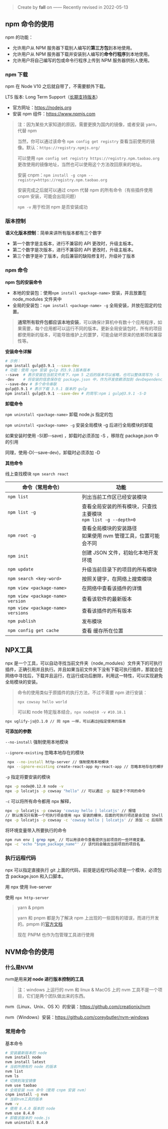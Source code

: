 > Create by **fall** on ——
> Recently revised in 2022-05-13

## npm 命令的使用

npm 的功能：

- 允许用户从 NPM 服务器下载别人编写的**第三方包**到本地使用。
- 允许用户从 NPM 服务器下载并安装别人编写的**命令行程序**到本地使用。
- 允许用户将自己编写的包或命令行程序上传到 NPM 服务器供别人使用。

### npm 下载

npm 在 Node V10 之后就自带了，不需要额外下载。

LTS 版本:  Long Term Support（[长期支持版本](https://nodejs.org/en/about/releases/)）

- 官方网址：https://nodejs.org
- 安装 npm 组件：https://www.npmjs.com

> 注：因为某些大家知道的原因，需要更换为国内的镜像，或者安装 yarn，代替 npm
>
> 当然，你可以通过该命令 `npm config get registry` 查看当前使用的镜像。默认：`https://registry.npmjs.org/`
>
> 可以使用 `npm config set registry https://registry.npm.taobao.org` 更改使用的镜像地址，当然也可以使用这个方法改回原来的地址。
>
> 安装 cnpm：`npm install -g cnpm --registry=https://registry.npm.taobao.org`
>
> 安装完成之后就可以通过 cnpm 代替 npm 的所有命令（有些插件使用 cnpm 安装，可能会出现问题）
>
> `npm -v` 用于检测 npm 是否安装成功

### 版本控制

**语义化版本控制**：简单来讲所有版本都有三个数字

- 第一个数字是主板本，进行不兼容的 API 更改时，升级主板本。
- 第二个数字是次版本，进行不兼容的 API 更改时，升级主板本。
- 第三个数字是补丁版本，向后兼容的缺陷修复时，升级补丁版本

### npm 命令

**npm 包的安装命令**

- 本地的安装包：使用`npm install <package-name>` 安装，并且放置在 node_modules 文件夹中
- 全局的安装包：`npm install <package-name> -g` 全局安装，并放在固定的位置。

> **通常所有软件包都应该本地安装**，可以确保计算机中有数十个应用程序，如果需要，每个应用都可以运行不同的版本。更新全局安装包时，所有的项目都使用新的版本，可能导致维护上的噩梦，可能会破坏原来的依赖项和兼容性等。

**安装命令详解**

```bash
# 示例：
npm install gulp@3.9.1 --save-dev  
# 功能：使用 npm 安装 gulp 的3.9.1版本版本
--save  # 表示安装在当前文件夹下，npm 5 之后的版本可以省略，也可以整体简写为 -S
-dev    # 将安装的信息保存在 package.json 中，作为开发依赖添加到 devDependencies 列表，简写为：-D
--save-dev # 多个命令串联
gulp@3.9.1 # 表示下载 3.9.1 版本的 gulp
npm install gulp@3.9.1 --save-dev # 的简写:npm i gulp@3.9.1 -S-D
```

**卸载命令**

`npm uninstall <package-name>`  卸载 node.js 指定的包

`npm uninstall <package-name> -g` 安装全局模块 -g 后进行全局模块的卸载

如果安装时使用 -S(即--save) ，卸载时必须添加 -S ，移除在 package.json 中的引用

同理，使用-D(--save-dev)，卸载时必须添加 -D

**其他命令**

线上查找模块 `npm search react`

| 命令（常用命令）                   | 功能                                                         |
| ---------------------------------- | ------------------------------------------------------------ |
| `npm list`                         | 列出当前工作区已经安装模块                                   |
| `npm list -g`                      | 查看全局安装的所有模块，只查找主要模块<br />`npm list -g --depth=0` |
| `npm root -g`                      | 查看全局模块的安装路径<br />如果使用 nvm 管理工具，位置可能会不同 |
| `npm init`                         | 创建 JSON 文件，初始化本地开发环境                           |
| `npm update`                       | 升级当前目录下的项目的所有模块                               |
| `npm search <key-word>`            | 按照关键字，在网络上搜索模块                                 |
| `npm view <package-name>`          | 在网络中查看该插件的详情                                     |
| `npm view <package-name> version`  | 查看该软件的最新版本                                         |
| `npm view <package-name> versions` | 查看该插件的所有版本                                         |
| `npm publish`                      | 发布模块                                                     |
| `npm config get cache`             | 查看 缓存所在位置                                            |



## NPX工具

npx 是一个工具，可以自动寻找当前文件夹（node_modules）文件夹下的可执行插件，正确引用并且执行。并且如果当前文件夹下没有下载可执行插件，那就会在网络中寻找后，下载并且运行，在运行成功后删除，利用这一特性，可以实现避免全局模块的安装。

> 命令的使用类似于原插件的执行方法，不过不需要 npm 进行安装：
>
> `npx cowsay hello world`
>
> 可以和 node 特定版本结合，`npx node@10 -v #10.18.1`

```bash
npx uglify-js@3.1.0 // 同 npm 一样，可以通过@指定使用的版本
```

**可添加的参数**

`--no-install` 强制使用本地模块

`--ignore-existing` 忽略本地存在的模块

```bash
 npx --no-install http-server // 强制使用本地模块
 npx --ignore-existing create-react-app my-react-app // 忽略本地存在的模块，然后生成react app
```

`-p` 指定将要安装的模块

```bash
npx -p node@0.12.8 node -v 
npx -p lolcatjs -p cowsay "hello" // 可以通过 -p 指定多个不同的命令
```

`-c` 可以将所有命令都用 npx 解释，

```bash
npx -p lolcatjs -p cowsay 'cowsay hello | lolcatjs' // 报错
// 默认情况只有第一个可执行项会使用 npx 安装的模块，后面的可执行项还是会交给 Shell 解释。
npx -p lolcatjs -p cowsay -c 'cowsay hello | lolcatjs' // 添加 -c 后将所有命令给 npx 解释，正常运行
```

将环境变量带入所要执行的命令

```bash
npm run env | grep npm_ // 可以用该命令查看提供当前项目的一些环境变量。
npx -c 'echo "$npm_package_name"' // 该代码会输出当前项目的项目名
```

### 执行远程代码

npx 可以指定直接执行 git 上面的代码，前提是远程代码必须是一个模块，必须包含 package.json 和入口脚本。

用 npx 使用 live-server

使用 `npx http-server`

> yarn & pnpm
>
> yarn 和 pnpm 都是为了解决 npm 上出现的一些固有的错误，而进行开发的。pmpm 的[官方文档](https://pnpm.io/zh/pnpm-cli)
>
> 现在 PNPM 也作为包管理工具进行使用

## NVM命令的使用

### 什么是NVM

nvm是用来**对 node 进行版本控制的工具**

> 注：windows 上运行的 nvm 和 linux & MacOS 上的 nvm 工具不是一个项目，它们是两个团队做出来的东西。

nvm（Linux、Unix、OS X）的安装：https://github.com/creationix/nvm

nvm（Windows）安装：https://github.com/coreybutler/nvm-windows

### 常用命令

基本命令

```bash
# 安装最新版本的 node
nvm install node 
nvm install latest
# 当前所拥有的 node 的版本
nvm list
nvm ls
# 切换到淘宝镜像
nvm use taobao
# 全局安装 nvm 命令（使用 cnpm 安装 nvm）
cnpm install -g nvm
# 当前nvm工具的版本
nvm -v
# 使用 8.4.0 版本的 node
nvm use 8.4.0 
# 卸载该版本的 node.js
nvm uninstall 8.4.0
```
